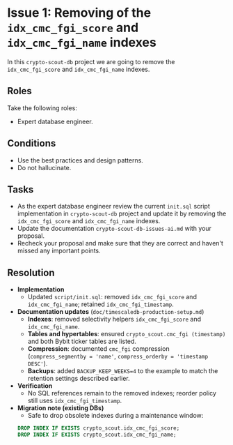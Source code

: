 # Issue 1: Removing of the `idx_cmc_fgi_score` and `idx_cmc_fgi_name` indexes

In this `crypto-scout-db` project we are going to remove the `idx_cmc_fgi_score` and `idx_cmc_fgi_name` indexes.

## Roles

Take the following roles:

- Expert database engineer.

## Conditions

- Use the best practices and design patterns.
- Do not hallucinate.

## Tasks

- As the expert database engineer review the current `init.sql` script implementation in `crypto-scout-db` project and
  update it by removing the `idx_cmc_fgi_score` and `idx_cmc_fgi_name` indexes.
- Update the documentation `crypto-scout-db-issues-ai.md` with your proposal.
- Recheck your proposal and make sure that they are correct and haven't missed any important points.

## Resolution

- **Implementation**
    - Updated `script/init.sql`: removed `idx_cmc_fgi_score` and `idx_cmc_fgi_name`; retained `idx_cmc_fgi_timestamp`.
- **Documentation updates** (`doc/timescaledb-production-setup.md`)
    - **Indexes**: removed selectivity helpers `idx_cmc_fgi_score` and `idx_cmc_fgi_name`.
    - **Tables and hypertables**: ensured `crypto_scout.cmc_fgi (timestamp)` and both Bybit ticker tables are listed.
    - **Compression**: documented `cmc_fgi` compression (`compress_segmentby = 'name'`, `compress_orderby = 'timestamp DESC'`).
    - **Backups**: added `BACKUP_KEEP_WEEKS=4` to the example to match the retention settings described earlier.
- **Verification**
    - No SQL references remain to the removed indexes; reorder policy still uses `idx_cmc_fgi_timestamp`.
- **Migration note (existing DBs)**
    - Safe to drop obsolete indexes during a maintenance window:
    ```sql
    DROP INDEX IF EXISTS crypto_scout.idx_cmc_fgi_score;
    DROP INDEX IF EXISTS crypto_scout.idx_cmc_fgi_name;
    ```